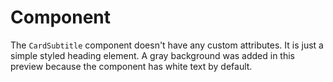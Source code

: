 # Component
The `CardSubtitle` component doesn't have any custom attributes. It is just a simple styled heading element. A gray background was added in this preview because the component has white text by default.
